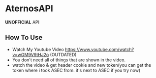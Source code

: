 # AternosAPI
__UNOFFICIAL__ API
## How To Use
 - Watch My Youtube Video https://www.youtube.com/watch?v=wGM9V9tHJ2o (OUTDATED)
 - You don't need all of things that are shown in the video. 
 - watch the video & get header cookie and new token(you can get the token where i took ASEC from. it's next to ASEC if you try now)